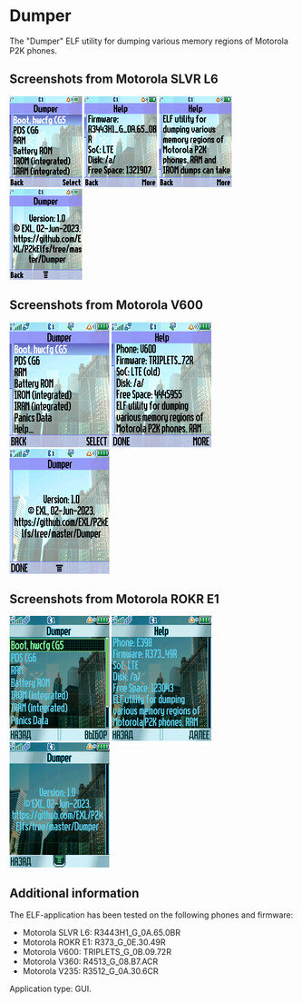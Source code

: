 Dumper
======

The "Dumper" ELF utility for dumping various memory regions of Motorola P2K phones.

## Screenshots from Motorola SLVR L6

![Screenshot 1 of Dumper from Motorola SLVR L6](../images/Screenshot_Dumper_L6_1.png) ![Screenshot 2 of Dumper from Motorola SLVR L6](../images/Screenshot_Dumper_L6_2.png) ![Screenshot 3 of Dumper from Motorola SLVR L6](../images/Screenshot_Dumper_L6_3.png) ![Screenshot 4 of Dumper from Motorola SLVR L6](../images/Screenshot_Dumper_L6_4.png)

## Screenshots from Motorola V600

![Screenshot 1 of Dumper from Motorola V600](../images/Screenshot_Dumper_V600_1.png) ![Screenshot 2 of Dumper from Motorola V600](../images/Screenshot_Dumper_V600_2.png) ![Screenshot 3 of Dumper from Motorola V600](../images/Screenshot_Dumper_V600_3.png)

## Screenshots from Motorola ROKR E1

![Screenshot 1 of Dumper from Motorola ROKR E1](../images/Screenshot_Dumper_E1_1.png) ![Screenshot 2 of Dumper from Motorola ROKR E1](../images/Screenshot_Dumper_E1_2.png) ![Screenshot 3 of Dumper from Motorola ROKR E1](../images/Screenshot_Dumper_E1_3.png)

## Additional information

The ELF-application has been tested on the following phones and firmware:

* Motorola SLVR L6: R3443H1_G_0A.65.0BR
* Motorola ROKR E1: R373_G_0E.30.49R
* Motorola V600: TRIPLETS_G_0B.09.72R
* Motorola V360: R4513_G_08.B7.ACR
* Motorola V235: R3512_G_0A.30.6CR

Application type: GUI.

